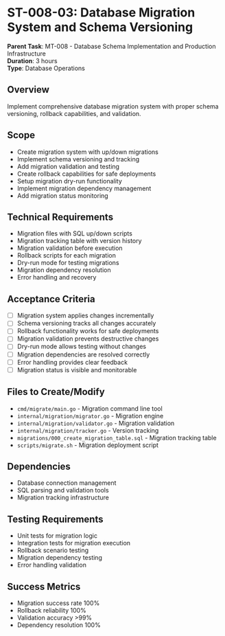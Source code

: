 # ST-008-03: Database Migration System and Schema Versioning

**Parent Task**: MT-008 - Database Schema Implementation and Production Infrastructure  
**Duration**: 3 hours  
**Type**: Database Operations

## Overview
Implement comprehensive database migration system with proper schema versioning, rollback capabilities, and validation.

## Scope
- Create migration system with up/down migrations
- Implement schema versioning and tracking
- Add migration validation and testing
- Create rollback capabilities for safe deployments
- Setup migration dry-run functionality
- Implement migration dependency management
- Add migration status monitoring

## Technical Requirements
- Migration files with SQL up/down scripts
- Migration tracking table with version history
- Migration validation before execution
- Rollback scripts for each migration
- Dry-run mode for testing migrations
- Migration dependency resolution
- Error handling and recovery

## Acceptance Criteria
- [ ] Migration system applies changes incrementally
- [ ] Schema versioning tracks all changes accurately
- [ ] Rollback functionality works for safe deployments
- [ ] Migration validation prevents destructive changes
- [ ] Dry-run mode allows testing without changes
- [ ] Migration dependencies are resolved correctly
- [ ] Error handling provides clear feedback
- [ ] Migration status is visible and monitorable

## Files to Create/Modify
- `cmd/migrate/main.go` - Migration command line tool
- `internal/migration/migrator.go` - Migration engine
- `internal/migration/validator.go` - Migration validation
- `internal/migration/tracker.go` - Version tracking
- `migrations/000_create_migration_table.sql` - Migration tracking table
- `scripts/migrate.sh` - Migration deployment script

## Dependencies
- Database connection management
- SQL parsing and validation tools
- Migration tracking infrastructure

## Testing Requirements
- Unit tests for migration logic
- Integration tests for migration execution
- Rollback scenario testing
- Migration dependency testing
- Error handling validation

## Success Metrics
- Migration success rate 100%
- Rollback reliability 100%
- Validation accuracy >99%
- Dependency resolution 100%